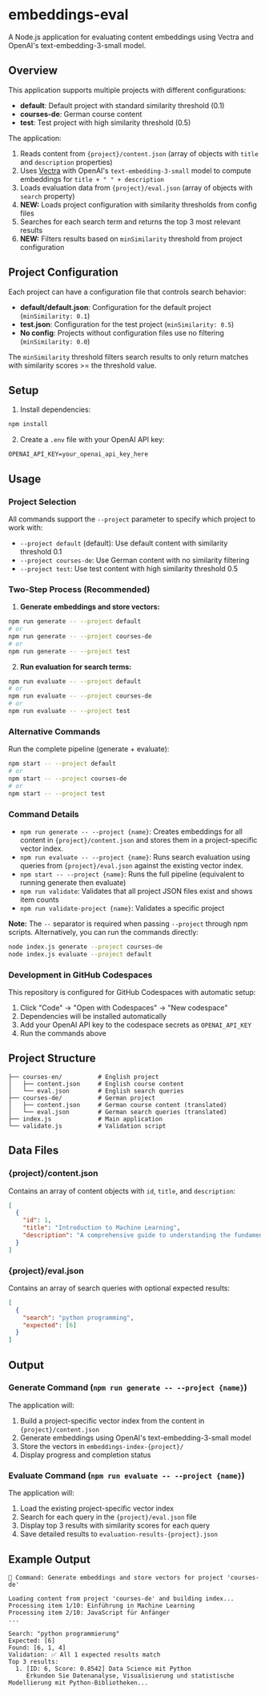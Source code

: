 # embeddings-eval

A Node.js application for evaluating content embeddings using Vectra and OpenAI's text-embedding-3-small model.

## Overview

This application supports multiple projects with different configurations:

- **default**: Default project with standard similarity threshold (0.1)
- **courses-de**: German course content  
- **test**: Test project with high similarity threshold (0.5)

The application:
1. Reads content from `{project}/content.json` (array of objects with `title` and `description` properties)
2. Uses [Vectra](https://github.com/Stevenic/vectra) with OpenAI's `text-embedding-3-small` model to compute embeddings for `title + " " + description`
3. Loads evaluation data from `{project}/eval.json` (array of objects with `search` property)
4. **NEW:** Loads project configuration with similarity thresholds from config files
5. Searches for each search term and returns the top 3 most relevant results
6. **NEW:** Filters results based on `minSimilarity` threshold from project configuration

## Project Configuration

Each project can have a configuration file that controls search behavior:

- **default/default.json**: Configuration for the default project (`minSimilarity: 0.1`)
- **test.json**: Configuration for the test project (`minSimilarity: 0.5`)
- **No config**: Projects without configuration files use no filtering (`minSimilarity: 0.0`)

The `minSimilarity` threshold filters search results to only return matches with similarity scores >= the threshold value.

## Setup

1. Install dependencies:
```bash
npm install
```

2. Create a `.env` file with your OpenAI API key:
```
OPENAI_API_KEY=your_openai_api_key_here
```

## Usage

### Project Selection

All commands support the `--project` parameter to specify which project to work with:

- `--project default` (default): Use default content with similarity threshold 0.1
- `--project courses-de`: Use German content with no similarity filtering  
- `--project test`: Use test content with high similarity threshold 0.5

### Two-Step Process (Recommended)

1. **Generate embeddings and store vectors:**
```bash
npm run generate -- --project default
# or
npm run generate -- --project courses-de
# or
npm run generate -- --project test
```

2. **Run evaluation for search terms:**
```bash
npm run evaluate -- --project default
# or  
npm run evaluate -- --project courses-de
# or
npm run evaluate -- --project test
```

### Alternative Commands

Run the complete pipeline (generate + evaluate):
```bash
npm start -- --project default
# or
npm start -- --project courses-de
# or
npm start -- --project test
```

### Command Details

- `npm run generate -- --project {name}`: Creates embeddings for all content in `{project}/content.json` and stores them in a project-specific vector index.
- `npm run evaluate -- --project {name}`: Runs search evaluation using queries from `{project}/eval.json` against the existing vector index.
- `npm start -- --project {name}`: Runs the full pipeline (equivalent to running generate then evaluate)
- `npm run validate`: Validates that all project JSON files exist and shows item counts
- `npm run validate-project {name}`: Validates a specific project

**Note:** The `--` separator is required when passing `--project` through npm scripts. Alternatively, you can run the commands directly:
```bash
node index.js generate --project courses-de
node index.js evaluate --project default
```

### Development in GitHub Codespaces

This repository is configured for GitHub Codespaces with automatic setup:

1. Click "Code" → "Open with Codespaces" → "New codespace" 
2. Dependencies will be installed automatically
3. Add your OpenAI API key to the codespace secrets as `OPENAI_API_KEY`
4. Run the commands above

## Project Structure

```
├── courses-en/          # English project
│   ├── content.json     # English course content
│   └── eval.json        # English search queries
├── courses-de/          # German project  
│   ├── content.json     # German course content (translated)
│   └── eval.json        # German search queries (translated)
├── index.js             # Main application
└── validate.js          # Validation script
```

## Data Files

### {project}/content.json
Contains an array of content objects with `id`, `title`, and `description`:
```json
[
  {
    "id": 1,
    "title": "Introduction to Machine Learning",
    "description": "A comprehensive guide to understanding the fundamentals..."
  }
]
```

### {project}/eval.json
Contains an array of search queries with optional expected results:
```json
[
  {
    "search": "python programming",
    "expected": [6]
  }
]
```

## Output

### Generate Command (`npm run generate -- --project {name}`)
The application will:
1. Build a project-specific vector index from the content in `{project}/content.json`
2. Generate embeddings using OpenAI's text-embedding-3-small model
3. Store the vectors in `embeddings-index-{project}/`
4. Display progress and completion status

### Evaluate Command (`npm run evaluate -- --project {name}`)
The application will:
1. Load the existing project-specific vector index
2. Search for each query in the `{project}/eval.json` file  
3. Display top 3 results with similarity scores for each query
4. Save detailed results to `evaluation-results-{project}.json`

## Example Output

```
🚀 Command: Generate embeddings and store vectors for project 'courses-de'

Loading content from project 'courses-de' and building index...
Processing item 1/10: Einführung in Machine Learning
Processing item 2/10: JavaScript für Anfänger
...

Search: "python programmierung"
Expected: [6]
Found: [6, 1, 4]
Validation: ✅ All 1 expected results match
Top 3 results:
  1. [ID: 6, Score: 0.8542] Data Science mit Python
     Erkunden Sie Datenanalyse, Visualisierung und statistische Modellierung mit Python-Bibliotheken...
```